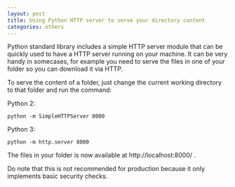 ```yaml
---
layout: post
title: Using Python HTTP server to serve your directory content
categories: others
---
```


Python standard library includes a simple HTTP server module that can be quickly used to have a HTTP server running on your machine. It can be very handy in somecases, for example you need to serve the files in one of your folder so you can download it via HTTP.

To serve the content of a folder, just change the current working directory to that folder and run the command:

Python 2:

    python -m SimpleHTTPServer 8000

Python 3:

    python -m http.server 8000

The files in your folder is now available at http://localhost:8000/ .

Do note that this is not recommended for production because it only implements basic security checks.

